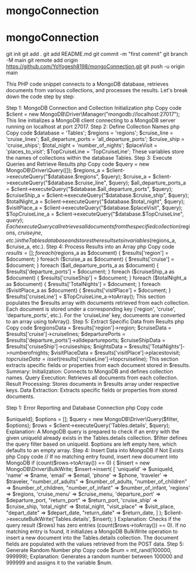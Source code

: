# mongoConnection
# mongoConnection
git init
git add .
git add README.md
git commit -m "first commit"
git branch -M main
git remote add origin https://github.com/YoYogesh8198/mongoConnection.git
git push -u origin main




This PHP code snippet connects to a MongoDB database, retrieves documents from various collections, and processes the results. Let's break down the code step by step:

Step 1: MongoDB Connection and Collection Initialization
php
Copy code
$client = new MongoDB\Driver\Manager("mongodb://localhost:27017");
This line initializes a MongoDB client connecting to a MongoDB server running on localhost at port 27017.
Step 2: Define Collection Names
php
Copy code
$database = 'Tables';
$regions = 'regions';
$cruise_line = 'cruise_lines';
$all_departure_ports = 'all_departure_ports';
$cruise_ship = 'cruise_ships';
$total_night = 'number_of_nights';
$placeVisit = 'places_to_visit';
$TopCruiseLine = 'TopCruiseLine';
These variables store the names of collections within the database Tables.
Step 3: Execute Queries and Retrieve Results
php
Copy code
$query = new MongoDB\Driver\Query([]);
$regions_a = $client->executeQuery("$database.$regions", $query);
$cruise_a = $client->executeQuery("$database.$cruise_line", $query);
$all_departure_ports_a = $client->executeQuery("$database.$all_departure_ports", $query);
$cruiseShip_a = $client->executeQuery("$database.$cruise_ship", $query);
$totalNight_a = $client->executeQuery("$database.$total_night", $query);
$visitPlace_a = $client->executeQuery("$database.$placeVisit", $query);
$TopCruiseLine_a = $client->executeQuery("$database.$TopCruiseLine", $query);
Each executeQuery call retrieves all documents from the specified collection ($regions, $cruise_line, etc.) in the Tables database and stores the result sets in variables ($regions_a, $cruise_a, etc.).
Step 4: Process Results into an Array
php
Copy code
$results = [];
foreach ($regions_a as $document) {
    $results['region'] = $document;
}
foreach ($cruise_a as $document) {
    $results['cruise'] = $document;
}
foreach ($all_departure_ports_a as $document) {
    $results['departure_ports'] = $document;
}
foreach ($cruiseShip_a as $document) {
    $results['cruiseShip'] = $document;
}
foreach ($totalNight_a as $document) {
    $results['TotalNights'] = $document;
}
foreach ($visitPlace_a as $document) {
    $results['visitPlace'] = $document;
}
$results['cruiseLine'] = $TopCruiseLine_a->toArray();
This section populates the $results array with documents retrieved from each collection. Each document is stored under a corresponding key ('region', 'cruise', 'departure_ports', etc.). For the 'cruiseLine' key, documents are converted to an array using toArray().
Step 5: Extract Specific Data from Results
php
Copy code
$regionsData = $results['region']->region;
$cruiseData = $results['cruise']->cruiselines;
$departurePorts = $results['departure_ports']->alldepartureports;
$cruiseShipData = $results['cruiseShip']->cruiseships;
$nightsData = $results['TotalNights']->numberofnights;
$visitPlaceData = $results['visitPlace']->placestovisit;
$topcruiseData = isset($results['cruiseLine']->topcruiseline);
This section extracts specific fields or properties from each document stored in $results.
Summary:
Initialization: Connects to MongoDB and defines collection names.
Query Execution: Retrieves all documents from each collection.
Result Processing: Stores documents in $results array under respective keys.
Data Extraction: Extracts specific fields or properties from stored documents.




<!-- https://drive.google.com/file/d/13DYGJmuzDkAfmaISLs2O6h_I-Fetbdkg/view?usp=sharing -->
<!-- drive link -->





















Step 1: Error Reporting and Database Connection
php
Copy code
<?php
error_reporting(E_ALL);
ini_set('display_errors', 1);

// Include MongoDB connection file
include 'db.php';
Explanation:
error_reporting(E_ALL); and ini_set('display_errors', 1); ensure that all errors, warnings, and notices are displayed on the UI for debugging purposes.
include 'db.php'; includes a file (db.php) that presumably contains the MongoDB client initialization ($client).
Step 2: Handling POST Request Data
php
Copy code
if ($_SERVER['REQUEST_METHOD'] === 'POST') {
    // Retrieve POST data
    $name = $_POST['name'];
    $email = $_POST['email'];
    $phone = $_POST['phone'];
    $traveler = $_POST['traveler'];
    $number_of_adults = isset($_POST['number_of_adults']) ? $_POST['number_of_adults'] : "";
    $number_of_children = isset($_POST['number_of_children']) ? $_POST['number_of_children'] : "";
    $number_of_infant = isset($_POST['number_of_infant']) ? $_POST['number_of_infant'] : "";
    $regions = $_POST['regions'];
    $cruise_menu = $_POST['cruise_menu'];
    $departure_port = $_POST['departure_port'];
    $return_port = isset($_POST['return_port']) ? $_POST['return_port'] : "";
    $cruise_ship = $_POST['cruise_ship'];
    $total_night = $_POST['total_night'];
    $visit_place = $_POST['visit_place'];
    $depart_date = $_POST['depart_date'];
    $return_date = $_POST['return_date'];
    $uniqueId = $_POST['uniqueId'];
Explanation:
This section checks if the current request method is POST ($_SERVER['REQUEST_METHOD'] === 'POST').
It retrieves various form data submitted via POST method into respective variables ($name, $email, $phone, etc.).
It also handles cases where optional fields ($number_of_adults, $number_of_children, $number_of_infant, $return_port) may not be set using isset().
Step 3: Query MongoDB for Existing Data
php
Copy code
    // Prepare MongoDB query to check if entry already exists
    $filter = ['uniqueId' => $uniqueId];
    $options = [];
    $query = new MongoDB\Driver\Query($filter, $options);
    $rows = $client->executeQuery('Tables.details', $query);
Explanation:
A MongoDB query is prepared to check if an entry with the given uniqueId already exists in the Tables.details collection.
$filter defines the query filter based on uniqueId.
$options are left empty here, which defaults to an empty array.
Step 4: Insert Data into MongoDB if Not Exists
php
Copy code
    // If no matching entry found, insert new document into MongoDB
    if (count($rows->toArray()) == 0) {
        $insert = new MongoDB\Driver\BulkWrite;
        $insert->insert(
            [
                'uniqueId' => $uniqueId,
                'name' => $name,
                'email' => $email,
                'phone' => $phone,
                'traveler' => $traveler,
                "number_of_adults" => $number_of_adults,
                "number_of_children" => $number_of_children,
                "number_of_infant" => $number_of_infant,
                'regions' => $regions,
                'cruise_menu' => $cruise_menu,
                'departure_port' => $departure_port,
                "return_port" => $return_port,
                'cruise_ship' => $cruise_ship,
                'total_night' => $total_night,
                "visit_place" => $visit_place,
                "depart_date" => $depart_date,
                "return_date" => $return_date,
            ]
        );
        $client->executeBulkWrite('Tables.details', $insert);
    }
Explanation:
Checks if the query result ($rows) has zero entries (count($rows->toArray()) == 0).
If no matching entry is found, it initializes a MongoDB BulkWrite operation to insert a new document into the Tables.details collection.
The document fields are populated with the values retrieved from the POST data.
Step 5: Generate Random Number
php
Copy code
$num = mt_rand(100000, 999999);
Explanation:
Generates a random number between 100000 and 999999 and assigns it to the variable $num.
